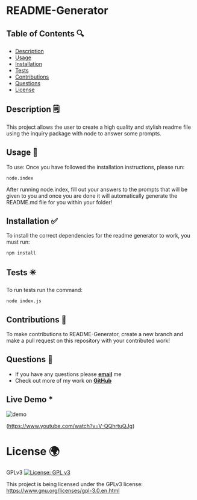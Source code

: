 
  
# README-Generator

## Table of Contents 🔍
* [Description](#description-🗒️)
* [Usage](#usage-🔼)
* [Installation](#installation-✅)
* [Tests](#tests-✴️)
* [Contributions](#contributions-👐)
* [Questions](#questions-💌)
* [License](#license-🌍)

## Description 🗒️

This project allows the user to create a high quality and stylish readme file using the inquiry package with node to answer some prompts.

## Usage 🔼

To use: Once you have followed the installation instructions, please run:
~~~
node.index
~~~
After running node.index, fill out your answers to the prompts that will be given to you and once you are done it will automatically generate the README.md file for you within your folder!

## Installation ✅

To install the correct dependencies for the readme generator to work, you must run:
~~~
npm install
~~~
 
## Tests ✴️

To run tests run the command: 
~~~
node index.js
~~~

## Contributions 👐

To make contributions to README-Generator, create a new branch and make a pull request on this repository with your contributed work!

## Questions 💌
* If you have any questions please [**email**](mailto:nick@nick.com) me
* Check out more of my work on [**GitHub**](https://github.com/stezzzy)

## Live Demo *

![demo](https://user-images.githubusercontent.com/90112060/189245517-5d6ef1b8-368e-4853-a97e-19c484e1aab6.png)

(https://www.youtube.com/watch?v=V-QQhrtuQJg)


# License 🌍

GPLv3 [![License: GPL v3](https://img.shields.io/badge/License-GPLv3-blue.svg)](https://www.gnu.org/licenses/gpl-3.0)

This project is being licensed under the GPLv3 license: https://www.gnu.org/licenses/gpl-3.0.en.html
    

